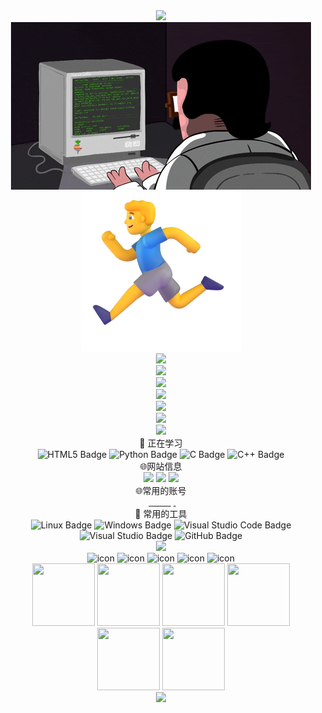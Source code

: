 <div align="center">
  <div>
    <img src="https://readme-typing-svg.demolab.com?font=Fira+Code&pause=1000&width=435&lines=Hello World;小钟同学祝您今天愉快!&center=true&size=27" />
  </div>
  <div>
    <img src="files/coding.gif" />
  </div>
  <div>
    <img src="files/running.png" />
  </div>
  <div>
    <img height="137px" src="https://github-readme-stats.vercel.app/api?username=zjx-kimi&hide_title=true&hide_border=true&show_icons=trueline_height=21&text_color=000&icon_color=000&bg_color=0,ea6161,ffc64d,fffc4d,52fa5a&theme=graywhite" />
  </div>
  <div>
    <img src="https://github-readme-stats.vercel.app/api/top-langs/?username=zjx-kimi&hide_title=true&hide_border=true&layout=compact&langs_count=6&text_color=000&icon_color=fff&bg_color=0,52fa5a,4dfcff,c64dff&theme=graywhite" />
  </div>
  <div>
    <img src="https://github-profile-trophy.vercel.app/?username=zjx-kimi" />
  </div>
  <div>
    <img src="https://github-readme-streak-stats.herokuapp.com/?user=zjx-kimi" />
  </div>
  <div>
    <img src="https://stats.justsong.cn/api/csdn?id=m0_73085893">
  </div>
  <div>
    <img src="https://github-readme-activity-graph.vercel.app/graph?username=zjx-kimi&bg_color=000000&color=01d7f4&line=ff0000&point=412ed1&area=true&hide_border=true">
  </div>
  <img width="36%" src="https://cdn.jsdelivr.net/gh/sun0225SUN/sun0225SUN/assets/images/githubgif.gif" />
  <div>💪 正在学习</div>
  <img alt="HTML5 Badge" src="https://img.shields.io/badge/HTML5-E34F26?logo=html5&amp;logoColor=fff&amp;style=flat" />
  <img alt="Python Badge" src="https://img.shields.io/badge/Python-3776AB?logo=python&amp;logoColor=fff&amp;style=flat" />
  <img alt="C Badge" src="https://img.shields.io/badge/C-A8B9CC?logo=c&amp;logoColor=fff&amp;style=flat" />
  <img alt="C++ Badge" src="https://img.shields.io/badge/C%2B%2B-00599C?logo=cplusplus&amp;logoColor=fff&amp;style=flat" />
  <div>🌐网站信息</div>
  <div>
    <img src="https://stats.justsong.cn/api/website/?url=https://github.com/&style=flat&logo=github">
    <img src="https://stats.justsong.cn/api/website/?url=https://google.com/&style=flat&logo=google">
    <img src="https://stats.justsong.cn/api/website/?url=https://telegram.org/&style=flat&logo=telegram">
  </div>
  <div>🌐常用的账号</div>
  <div>
    <img src="https://komarev.com/ghpvc/?username=zjx-kimi&label=Views&color=0e75b6&style=flat" alt="">
    <a href="http://65fd28fd.r9.vip.cpolar.cn">
      <img src="http://img.shields.io/badge/Online--Judge-%E7%A0%81%E6%8B%93-blue" alt="">
    </a>
    <a href="https://1c4dc9a5.r9.vip.cpolar.cn">
      <img src="http://img.shields.io/badge/%E7%BD%91%E7%9B%98-nextcloud-brightgreen" alt="">
    </a>
    <a href="https://www.luogu.com.cn/user/637788">
      <img src="http://img.shields.io/badge/%E6%B4%9B%E8%B0%B7-kimi0705-blue" alt="">
    </a>
    <a href="https://codeforces.com/profile/kimi2011">
      <img src="http://img.shields.io/badge/CodeForces-kimi2011-brightgreen" alt="">
    </a>
    <a href="https://github.com/zjx-kimi">
      <img src="http://img.shields.io/badge/Github-zjx--kimi-black" alt="">
    </a>
    <a href="mailto:1345098180@qq.com">
      <img src="http://img.shields.io/badge/email-1345098180@qq.com-ddddd" alt="">
    </a>
    <a href="mailto:zhongjiaxuankimi@qq.com">
      <img src="http://img.shields.io/badge/email-zhongjiaxuankimi@qq.com-ddddd" alt="">
    </a>
    <a href="[def]">
      <img src="http://img.shields.io/badge/email-zhongjiaxuankimi@outlook.com-ddddd" alt="">
    </a>
    <a href="mailto:15381388023@163.com">
      <img src="http://img.shields.io/badge/email-15381388023@163.com-ddddd" alt="">
    </a>
    <img src="http://img.shields.io/badge/phone-+86%2015381388023-orange" alt="">
    <a href="https://atcoder.jp/users/kimi0705">
      <img src="http://img.shields.io/badge/Atcoder-kimi2011-red" alt="">
    </a>
    <a href="http://wpa.qq.com/msgrd?v=3&uin=1345098180&site=qq&menu=yes">
      <img src="http://img.shields.io/badge/QQ-1345098180-orange" alt="">
    </a>
  </div>
  <div>🧰 常用的工具</div>
  <div>
    <img src="https://img.shields.io/badge/Linux-FCC624?logo=linux&logoColor=000&style=flat" alt="Linux Badge">
    <img src="https://img.shields.io/badge/Windows-0078D6?logo=windows&logoColor=fff&style=flat" alt="Windows Badge">
    <img src="https://img.shields.io/badge/Visual%20Studio%20Code-007ACC?logo=visualstudiocode&logoColor=fff&style=flat" alt="Visual Studio Code Badge">
    <img src="https://img.shields.io/badge/Visual%20Studio-5C2D91?logo=visualstudio&logoColor=fff&style=flat" alt="Visual Studio Badge">
    <img src="https://img.shields.io/badge/GitHub-181717?logo=github&logoColor=fff&style=flat" alt="GitHub Badge">
  </div>
  <div>
    <img src="https://skillicons.dev/icons?i=c,cpp,cs,discord,git,py,ps,php,qt,vim,vscode,visualstudio,powershell,md,github,docker&perline=8">
  </div>
  <div>
    <img src="https://techstack-generator.vercel.app/cpp-icon.svg" alt="icon" width="100" style="width: 100px; height: 100px; margin-right: 0px; margin-bottom: 0px;" />
    <img src="https://techstack-generator.vercel.app/js-icon.svg" alt="icon" width="100" style="width: 100px; height: 100px; margin-right: 0px; margin-bottom: 0px;" />
    <img src="https://techstack-generator.vercel.app/python-icon.svg" alt="icon" width="100" style="width: 100px; height: 100px; margin-right: 0px; margin-bottom: 0px;" />
    <img src="https://techstack-generator.vercel.app/github-icon.svg" alt="icon" width="100" style="width: 100px; height: 100px; margin-right: 0px; margin-bottom: 0px;" />
    <img src="https://techstack-generator.vercel.app/docker-icon.svg" alt="icon" width="100" style="width: 100px; height: 100px; margin-right: 0px; margin-bottom: 0px;" />
  </div>
  <div>
    <img height="100" width="100" src="https://cdn.jsdelivr.net/gh/sun0225SUN/sun0225SUN/assets/images/html.webp">
    <img height="100" width="100" src="https://cdn.jsdelivr.net/gh/sun0225SUN/sun0225SUN/assets/images/cssgif.webp">
    <img height="100" width="100" src="https://cdn.jsdelivr.net/gh/sun0225SUN/sun0225SUN/assets/images/vscode.webp">
    <img height="100" width="100" src="https://cdn.jsdelivr.net/gh/sun0225SUN/sun0225SUN/assets/images/python.webp">
    <img height="100" width="100" src="https://cdn.jsdelivr.net/gh/sun0225SUN/sun0225SUN/assets/images/js.webp">
    <img height="100" width="100" src="https://cdn.jsdelivr.net/gh/sun0225SUN/sun0225SUN/assets/images/github.webp">
  </div>
  <img src="https://cdn.jsdelivr.net/gh/sun0225SUN/sun0225SUN/assets/images/icon.png" />
</div>
